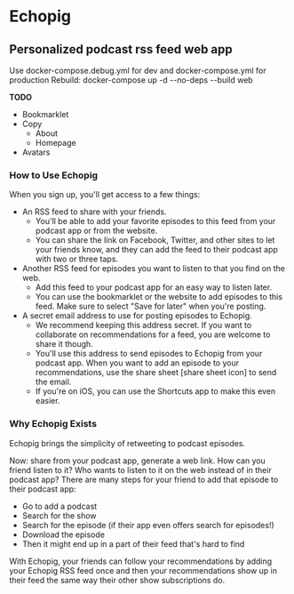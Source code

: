 # Echopig
## Personalized podcast rss feed web app

Use docker-compose.debug.yml for dev and docker-compose.yml for production
Rebuild: 
  docker-compose up -d --no-deps --build web

**TODO**

* Bookmarklet
* Copy
  * About
  * Homepage
* Avatars


### How to Use Echopig
When you sign up, you'll get access to a few things:
* An RSS feed to share with your friends.
  * You'll be able to add your favorite episodes to this feed from your podcast app or from the website.
  * You can share the link on Facebook, Twitter, and other sites to let your friends know, and they can add the feed to their podcast app with two or three taps.
* Another RSS feed for episodes you want to listen to that you find on the web.
  * Add this feed to your podcast app for an easy way to listen later.
  * You can use the bookmarklet or the website to add episodes to this feed. Make sure to select "Save for later" when you're posting.
* A secret email address to use for posting episodes to Echopig.
  * We recommend keeping this address secret. If you want to collaborate on recommendations for a feed, you are welcome to share it though.
  * You'll use this address to send episodes to Echopig from your podcast app. When you want to add an episode to your recommendations, use the share sheet [share sheet icon] to send the email. 
  * If you're on iOS, you can use the Shortcuts app to make this even easier.
  


### Why Echopig Exists
Echopig brings the simplicity of retweeting to podcast episodes. 

Now: share from your podcast app, generate a web link. How can you friend listen to it? Who wants to listen to it on the web instead of in their podcast app? There are many steps for your friend to add that episode to their podcast app: 
* Go to add a podcast
* Search for the show
* Search for the episode (if their app even offers search for episodes!)
* Download the episode
* Then it might end up in a part of their feed that's hard to find

With Echopig, your friends can follow your recommendations by adding your Echopig RSS feed once and then your recommendations show up in their feed the same way their other show subscriptions do.
